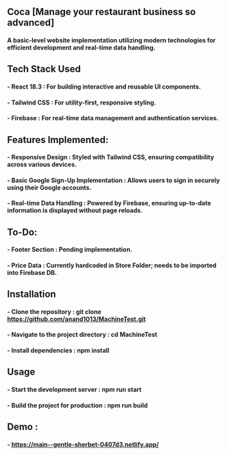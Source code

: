 ## Coca [Manage your restaurant business so advanced]

#### A basic-level website implementation utilizing modern technologies for efficient development and real-time data handling.

## Tech Stack Used

#### - React 18.3 : For building interactive and reusable UI components.
#### - Tailwind CSS : For utility-first, responsive styling.
#### - Firebase : For real-time data management and authentication services.

## Features Implemented:

#### - Responsive Design : Styled with Tailwind CSS, ensuring compatibility across various devices.
#### - Basic Google Sign-Up Implementation : Allows users to sign in securely using their Google accounts.
#### - Real-time Data Handling : Powered by Firebase, ensuring up-to-date information is displayed without page reloads.

## To-Do:

#### - Footer Section : Pending implementation.
#### - Price Data : Currently hardcoded in Store Folder; needs to be imported into Firebase DB.

## Installation

#### - Clone the repository : git clone https://github.com/anand1013/MachineTest.git
#### - Navigate to the project directory :  cd MachineTest
#### - Install dependencies : npm install

## Usage

#### - Start the development server : npm run start
#### - Build the project for production : npm run build

## Demo :

#### - https://main--gentle-sherbet-0407d3.netlify.app/
